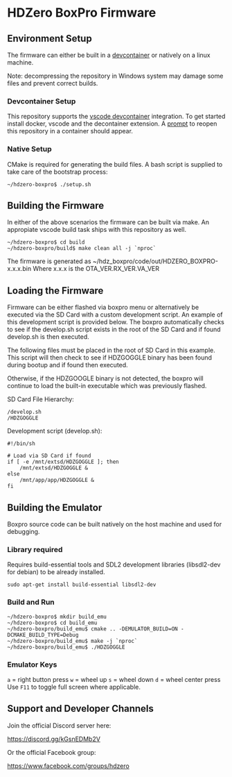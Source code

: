 # HDZero BoxPro Firmware

## Environment Setup

The firmware can either be built in a [devcontainer](https://containers.dev/) or natively on a linux machine.

Note: decompressing the repository in Windows system may damage some files and prevent correct builds.

### Devcontainer Setup

This repository supports the [vscode devcontainer](https://code.visualstudio.com/docs/devcontainers/containers) integration.
To get started install docker, vscode and the decontainer extension.
A [prompt](https://code.visualstudio.com/docs/devcontainers/create-dev-container#_add-configuration-files-to-a-repository) to reopen this repository in a container should appear.

### Native Setup

CMake is required for generating the build files.
A bash script is supplied to take care of the bootstrap process:

```
~/hdzero-boxpro$ ./setup.sh
```

## Building the Firmware

In either of the above scenarios the firmware can be built via make.
An appropiate vscode build task ships with this repository as well.

```
~/hdzero-boxpro$ cd build
~/hdzero-boxpro/build$ make clean all -j `nproc`
```

The firmware is generated as ~/hdz_boxpro/code/out/HDZERO_BOXPRO-x.x.x.bin
Where x.x.x is the OTA_VER.RX_VER.VA_VER

## Loading the Firmware

Firmware can be either flashed via boxpro menu or alternatively be executed via the SD Card with a custom development script.  An example of this development script is provided below.  The boxpro automatically checks to see if the develop.sh script exists in the root of the SD Card and if found develop.sh is then executed.

The following files must be placed in the root of SD Card in this example. This script will then check to see if HDZGOGGLE binary has been found during bootup and if found then executed.

Otherwise, if the HDZGOOGLE binary is not detected, the boxpro will continue to load the built-in executable which was previously flashed.

SD Card File Hierarchy:

```
/develop.sh
/HDZGOGGLE
```

Development script (develop.sh):

```
#!/bin/sh

# Load via SD Card if found
if [ -e /mnt/extsd/HDZGOGGLE ]; then
	/mnt/extsd/HDZGOGGLE &
else
	/mnt/app/app/HDZGOGGLE &
fi
```

## Building the Emulator

Boxpro source code can be built natively on the host machine and used for debugging.

### Library required

Requires build-essential tools and SDL2 development libraries (libsdl2-dev for debian) to be already installed.

```
sudo apt-get install build-essential libsdl2-dev
```

### Build and Run

```
~/hdzero-boxpro$ mkdir build_emu
~/hdzero-boxpro$ cd build_emu
~/hdzero-boxpro/build_emu$ cmake .. -DEMULATOR_BUILD=ON -DCMAKE_BUILD_TYPE=Debug
~/hdzero-boxpro/build_emu$ make -j `nproc`
~/hdzero-boxpro/build_emu$ ./HDZGOGGLE
```

### Emulator Keys

`a` = right button press
`w` = wheel up
`s` = wheel down
`d` = wheel center press
Use `F11` to toggle full screen where applicable.

## Support and Developer Channels

Join the official Discord server here:

https://discord.gg/kGsnEDMb2V

Or the official Facebook group:

https://www.facebook.com/groups/hdzero
